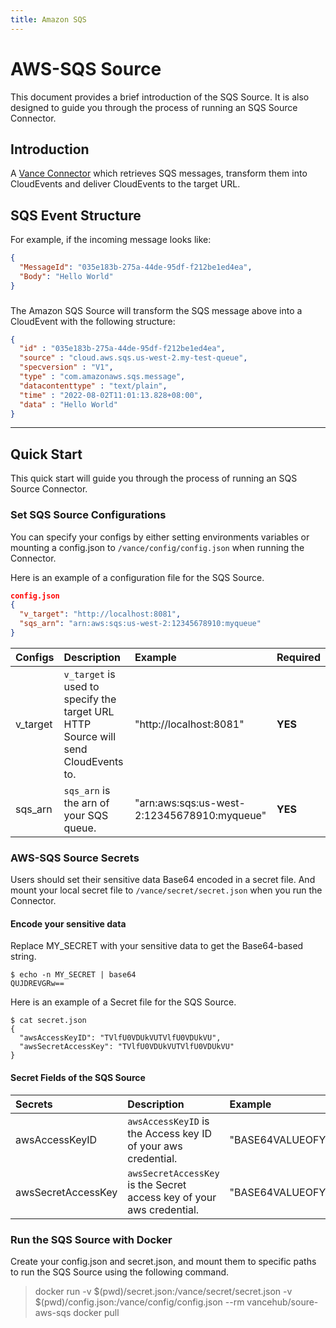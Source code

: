 ```yaml
---
title: Amazon SQS
---
```


# AWS-SQS Source
This document provides a brief introduction of the SQS Source.
It is also designed to guide you through the process of running an
SQS Source Connector.

## Introduction
A [Vance Connector][vc] which retrieves SQS messages, transform them into CloudEvents
and deliver CloudEvents to the target URL.

## SQS Event Structure

For example, if the incoming message looks like:
```json
{
  "MessageId": "035e183b-275a-44de-95df-f212be1ed4ea",
  "Body": "Hello World"
}
```
###
The Amazon SQS Source will transform the SQS message above into a CloudEvent
with the following structure:
``` json
{
  "id" : "035e183b-275a-44de-95df-f212be1ed4ea",
  "source" : "cloud.aws.sqs.us-west-2.my-test-queue",
  "specversion" : "V1",
  "type" : "com.amazonaws.sqs.message",
  "datacontenttype" : "text/plain",
  "time" : "2022-08-02T11:01:13.828+08:00",
  "data" : "Hello World"
}
```

---
## Quick Start
This quick start will guide you through the process of running an SQS Source Connector.

### Set SQS Source Configurations
You can specify your configs by either setting environments
variables or mounting a config.json to `/vance/config/config.json`
when running the Connector.

Here is an example of a configuration file for the SQS Source.
```json
config.json
{
  "v_target": "http://localhost:8081",
  "sqs_arn": "arn:aws:sqs:us-west-2:12345678910:myqueue"
}
```

| Configs   | Description                                                                     | Example                 | Required                 |
|:----------|:--------------------------------------------------------------------------------|:------------------------|:------------------------|
| v_target  | `v_target` is used to specify the target URL HTTP Source will send CloudEvents to. | "http://localhost:8081" |**YES** |
| sqs_arn    | `sqs_arn` is the arn of your SQS queue.  | "arn:aws:sqs:us-west-2:12345678910:myqueue"                   |**YES** |

### AWS-SQS Source Secrets
Users should set their sensitive data Base64 encoded in a secret file.
And mount your local secret file to `/vance/secret/secret.json` when you run the Connector.

#### Encode your sensitive data
Replace MY_SECRET with your sensitive data to get the Base64-based string.

```shell
$ echo -n MY_SECRET | base64
QUJDREVGRw==
```
Here is an example of a Secret file for the SQS Source.
```shell
$ cat secret.json
{
  "awsAccessKeyID": "TVlfU0VDUkVUTVlfU0VDUkVU",
  "awsSecretAccessKey": "TVlfU0VDUkVUTVlfU0VDUkVU"
}
```
#### Secret Fields of the SQS Source

| Secrets   | Description                                                                     | Example                 | Required                 |
|:----------|:--------------------------------------------------------------------------------|:------------------------|:------------------------|
| awsAccessKeyID  | `awsAccessKeyID` is the Access key ID of your aws credential. | "BASE64VALUEOFYOURACCESSKEY=" |**YES** |
| awsSecretAccessKey    | `awsSecretAccessKey` is the Secret access key of your aws credential. | "BASE64VALUEOFYOURSECRETKEY="                  |**YES** |

### Run the SQS Source with Docker
Create your config.json and secret.json, and mount them to
specific paths to run the SQS Source using the following command.

> docker run -v $(pwd)/secret.json:/vance/secret/secret.json -v $(pwd)/config.json:/vance/config/config.json --rm vancehub/soure-aws-sqs
docker pull 




[vc]: https://github.com/linkall-labs/vance-docs/blob/main/docs/concept.md
[config]: https://github.com/linkall-labs/vance-docs/blob/main/docs/connector.md